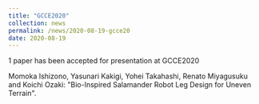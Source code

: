 ```yaml
---
title: "GCCE2020"
collection: news
permalink: /news/2020-08-19-gcce20
date: 2020-08-19
---
```


1 paper has been accepted for presentation at GCCE2020

Momoka Ishizono, Yasunari Kakigi, Yohei Takahashi, Renato Miyagusuku and Koichi Ozaki: "Bio-Inspired Salamander Robot Leg Design for Uneven Terrain".